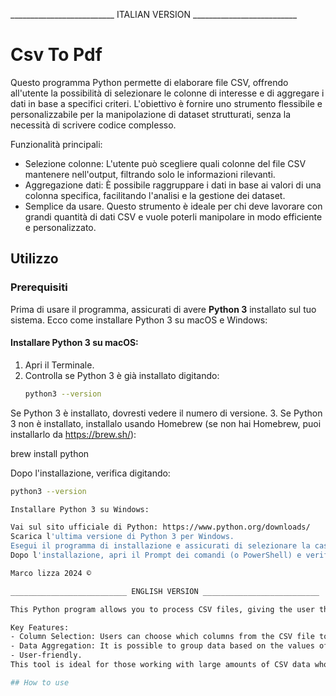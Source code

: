 __________________________ ITALIAN VERSION __________________________
# Csv To Pdf

Questo programma Python permette di elaborare file CSV, offrendo all'utente la possibilità di selezionare le colonne di interesse e di aggregare i dati in base a specifici criteri. L'obiettivo è fornire uno strumento flessibile e personalizzabile per la manipolazione di dataset strutturati, senza la necessità di scrivere codice complesso.

Funzionalità principali:
 - Selezione colonne: L'utente può scegliere quali colonne del file CSV mantenere nell'output, filtrando solo le informazioni rilevanti.
 - Aggregazione dati: È possibile raggruppare i dati in base ai valori di una colonna specifica, facilitando l'analisi e la gestione dei dataset.
 - Semplice da usare.
Questo strumento è ideale per chi deve lavorare con grandi quantità di dati CSV e vuole poterli manipolare in modo efficiente e personalizzato.

## Utilizzo

### Prerequisiti
Prima di usare il programma, assicurati di avere **Python 3** installato sul tuo sistema. Ecco come installare Python 3 su macOS e Windows:

#### Installare Python 3 su macOS:
1. Apri il Terminale.
2. Controlla se Python 3 è già installato digitando:
   ```bash
   python3 --version

Se Python 3 è installato, dovresti vedere il numero di versione. 3. Se Python 3 non è installato, installalo usando Homebrew (se non hai Homebrew, puoi installarlo da https://brew.sh/):

brew install python

Dopo l'installazione, verifica digitando:
   ```bash
   python3 --version

Installare Python 3 su Windows:

Vai sul sito ufficiale di Python: https://www.python.org/downloads/
Scarica l'ultima versione di Python 3 per Windows.
Esegui il programma di installazione e assicurati di selezionare la casella "Add Python to PATH" durante l'installazione.
Dopo l'installazione, apri il Prompt dei comandi (o PowerShell) e verifica l'installazione digitando:

Marco lizza 2024 ©

__________________________ ENGLISH VERSION __________________________

This Python program allows you to process CSV files, giving the user the ability to select which columns to keep and to aggregate data based on specific criteria. The goal is to provide a flexible and customizable tool for handling structured datasets without the need to write complex code.

Key Features:
 - Column Selection: Users can choose which columns from the CSV file to retain in the output, filtering only the relevant information.
 - Data Aggregation: It is possible to group data based on the values of a specific column, making dataset analysis and management easier.
 - User-friendly.
This tool is ideal for those working with large amounts of CSV data who want to manipulate it efficiently and in a customized way.

## How to use
